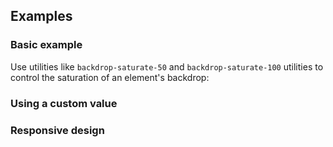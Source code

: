 <ApiTable
  rows=
/>

## Examples

### Basic example

Use utilities like `backdrop-saturate-50` and `backdrop-saturate-100` utilities to control the saturation of an element's backdrop:

### Using a custom value

### Responsive design
